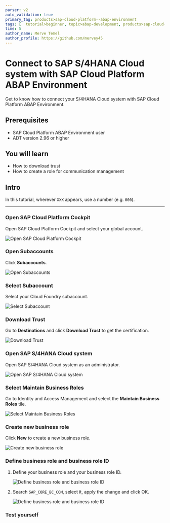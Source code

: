 ```yaml
---
parser: v2
auto_validation: true
primary_tag: products>sap-cloud-platform--abap-environment
tags: [  tutorial>beginner, topic>abap-development, products>sap-cloud-platform, tutorial>license ]
time: 5
author_name: Merve Temel
author_profile: https://github.com/mervey45
---
```


# Connect to SAP S/4HANA Cloud system with SAP Cloud Platform ABAP Environment
<!-- description --> Get to know how to connect your S/4HANA Cloud system with SAP Cloud Platform ABAP Environment.

## Prerequisites  
  - SAP Cloud Platform ABAP Environment user
  - ADT version 2.96 or higher

## You will learn
  - How to download trust
  - How to create a role for communication management

## Intro
In this tutorial, wherever `XXX` appears, use a number (e.g. `000`).

---


### Open SAP Cloud Platform Cockpit

Open SAP Cloud Platform Cockpit and select your global account.

![Open SAP Cloud Platform Cockpit](cockpit.png)


### Open Subaccounts

Click **Subaccounts**.

![Open Subaccounts](subaccounts.png)


### Select Subaccount

Select your Cloud Foundry subaccount.

![Select Subaccount](foundry.png)


### Download Trust

Go to **Destinations** and click **Download Trust** to get the certification.

![Download Trust](trust.png)


### Open SAP S/4HANA Cloud system

Open SAP S/4HANA Cloud system as an administrator.

![Open SAP S/4HANA Cloud system](s4hana.png)


### Select Maintain Business Roles

Go to Identity and Access Management and select the **Maintain Business Roles** tile.

![Select Maintain Business Roles](identity.png)


### Create new business role

Click **New** to create a new business role.

![Create new business role](new.png)


### Define business role and business role ID


  1. Define your business role and your business role ID.

      ![Define business role and business role ID](role.png)

  2. Search `SAP_CORE_BC_COM`, select it, apply the change and click OK.

      ![Define business role and business role ID](add.png)



### Test yourself



